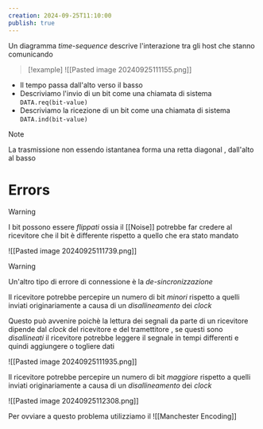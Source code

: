 ```yaml
---
creation: 2024-09-25T11:10:00
publish: true
---
```

Un diagramma *time-sequence* descrive l'interazione tra gli host che stanno comunicando

>[!example] 
>![[Pasted image 20240925111155.png]]

+ Il tempo passa dall'alto verso il basso
+ Descriviamo l'invio di un bit come una chiamata di sistema `DATA.req(bit-value)`
+ Descriviamo la ricezione di un bit come una chiamata di sistema `DATA.ind(bit-value)`

>[!note] 
>La trasmissione non essendo istantanea forma una retta diagonal , dall'alto al basso

# Errors

>[!warning] 
>I bit possono essere *flippati* ossia il [[Noise]] potrebbe far credere al ricevitore che il bit è differente rispetto a quello che era stato mandato 
>
>![[Pasted image 20240925111739.png]]

>[!warning] 
>Un'altro tipo di errore di connessione è la *de-sincronizzazione* 
>
>Il ricevitore potrebbe percepire un numero di bit *minori* rispetto a quelli inviati originariamente a causa di un *disallineamento* dei *clock*
>
>Questo può avvenire poichè la lettura dei segnali da parte di un ricevitore dipende dal *clock* del ricevitore e del tramettitore , se questi sono *disallineati* il ricevitore potrebbe leggere il segnale in tempi differenti e quindi aggiungere o togliere dati
>
>![[Pasted image 20240925111935.png]]
>
>Il ricevitore potrebbe percepire un numero di bit *maggiore* rispetto a quelli inviati originariamente a causa di un *disallineamento* dei *clock*
>
>![[Pasted image 20240925112308.png]]
>
>Per ovviare a questo problema utilizziamo il ![[Manchester Encoding]]
